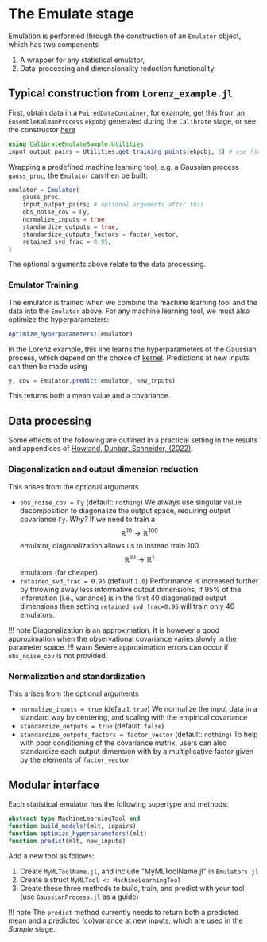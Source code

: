 # The Emulate stage

Emulation is performed through the construction of an `Emulator` object, which has two components
1. A wrapper for any statistical emulator,
2. Data-processing and dimensionality reduction functionality.

## Typical construction from `Lorenz_example.jl`

First, obtain data in a `PairedDataContainer`, for example, get this from an `EnsembleKalmanProcess` `ekpobj` generated during the `Calibrate` stage, or see the constructor [here](https://github.com/CliMA/EnsembleKalmanProcesses.jl/blob/main/src/DataContainers.jl)
```julia
using CalibrateEmulateSample.Utilities
input_output_pairs = Utilities.get_training_points(ekpobj, 5) # use first 5 iterations as data
```
Wrapping a predefined machine learning tool, e.g. a Gaussian process `gauss_proc`, the `Emulator` can then be built:

```julia
emulator = Emulator(
    gauss_proc, 
    input_output_pairs; # optional arguments after this
    obs_noise_cov = Γy,
    normalize_inputs = true,
    standardize_outputs = true,
    standardize_outputs_factors = factor_vector,
    retained_svd_frac = 0.95,
)
```
The optional arguments above relate to the data processing.

### Emulator Training

The emulator is trained when we combine the machine learning tool and the data into the `Emulator` above. 
For any machine learning tool, we must also optimize the hyperparameters:
```julia
optimize_hyperparameters!(emulator)
```
In the Lorenz example, this line learns the hyperparameters of the Gaussian process, which depend on the choice of [kernel](https://clima.github.io/CalibrateEmulateSample.jl/dev/GaussianProcessEmulator/#kernels).
Predictions at new inputs can then be made using
```julia
y, cov = Emulator.predict(emulator, new_inputs)
```
This returns both a mean value and a covariance.


## Data processing

Some effects of the following are outlined in a practical setting in the results and appendices of [Howland, Dunbar, Schneider, (2022)](https://doi.org/10.1029/2021MS002735).

### Diagonalization and output dimension reduction

This arises from the optional arguments
- `obs_noise_cov = Γy` (default: `nothing`)
We always use singular value decomposition to diagonalize the output space, requiring output covariance `Γy`. *Why?* If we need to train a $$\mathbb{R}^{10} \to \mathbb{R}^{100}$$ emulator, diagonalization allows us to instead train 100 $$\mathbb{R}^{10} \to \mathbb{R}^{1}$$ emulators (far cheaper).
- `retained_svd_frac = 0.95` (default `1.0`)
Performance is increased further by throwing away less informative output dimensions, if 95% of the information (i.e., variance) is in the first 40 diagonalized output dimensions then setting `retained_svd_frac=0.95` will train only 40 emulators.

!!! note
    Diagonalization is an approximation. It is however a good approximation when the observational covariance varies slowly in the parameter space.
!!! warn
    Severe approximation errors can occur if `obs_noise_cov` is not provided.


### Normalization and standardization

This arises from the optional arguments
- `normalize_inputs = true` (default: `true`)
We normalize the input data in a standard way by centering, and scaling with the empirical covariance
- `standardize_outputs = true` (default: `false`)
- `standardize_outputs_factors = factor_vector` (default: `nothing`)
To help with poor conditioning of the covariance matrix, users can also standardize each output dimension with by a multiplicative factor given by the elements of `factor_vector`

## Modular interface

Each statistical emulator has the following supertype and methods:

```julia
abstract type MachineLearningTool end
function build_models!(mlt, iopairs)
function optimize_hyperparameters!(mlt)
function predict(mlt, new_inputs)
```
Add a new tool as follows:
1. Create `MyMLToolName.jl`, and include "MyMLToolName.jl" in `Emulators.jl`
2. Create a struct `MyMLTool <: MachineLearningTool` 
3. Create these three methods to build, train, and predict with your tool (use `GaussianProcess.jl` as a guide)

!!! note
    The `predict` method currently needs to return both a predicted mean and a predicted (co)variance at new inputs, which are used in the *Sample* stage.

